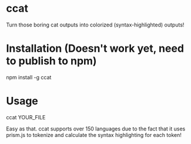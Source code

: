 # ccat
Turn those boring cat outputs into colorized (syntax-highlighted) outputs!

# Installation (Doesn't work yet, need to publish to npm)
npm install -g ccat

# Usage
ccat YOUR_FILE

Easy as that. ccat supports over 150 languages due to the fact that it uses prism.js to tokenize and calculate the syntax highlighting for each token!
